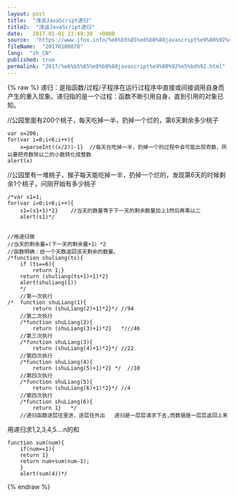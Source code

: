 ```yaml
---
layout: post
title:  "浅谈JavaScript递归"
title2:  "浅谈JavaScript递归"
date:   2017-01-01 23:49:38  +0800
source:  "https://www.jfox.info/%e6%b5%85%e8%b0%88javascript%e9%80%92%e5%bd%92.html"
fileName:  "20170100878"
lang:  "zh_CN"
published: true
permalink: "2017/%e6%b5%85%e8%b0%88javascript%e9%80%92%e5%bd%92.html"
---
```

{% raw %}
递归：是指函数/过程/子程序在运行过程序中直接或间接调用自身而产生的重入现象。递归指的是一个过程：函数不断引用自身，直到引用的对象已知。

//公园里面有200个桃子，每天吃掉一半，扔掉一个烂的，第6天剩余多少桃子

    var x=200;
    for(var i=0;i<6;i++){
    	x=parseInt((x/2))-1}  //每天在吃掉一半，扔掉一个的过程中会可能出现奇数，所以要把奇数除以二的小数转化成整数
    alert(x)
    

//公园里有一堆桃子，猴子每天能吃掉一半，扔掉一个烂的，发现第6天的时候剩余1个桃子，问刚开始有多少桃子

    /*var s1=1;
    for(var i=0;i<6;i++){
    	s1=(s1+1)*2}    //当天的数量等于下一天的剩余数量加上1然后再乘以二
    	alert(s1)*/
    

    //用递归做
    //当天的剩余量=(下一天的剩余量+1）*2
    //函数明确：给一个天数返回该天剩余的数量。
    /*function shuliang(ts){
    	if (ts==6){
    		return 1;}
    	return (shuliang(ts+1)+1)*2}
    	alert(shuliang(1))
    	*/
    	//第一次执行
    /*	function shuLiang(1){
    		return (shuLiang(2)+1)*2}*/ //94
    	//第二次执行
    	/*function shuLiang(2){
    		return (shuLiang(3)+1)*2}	*///46
    	//第三次执行
    	/*function shuLiang(3){
    		return (shuLiang(4)+1)*2}*/	//22
    	//第四次执行
    	/*function shuLiang(4){
    		return (shuLiang(5)+1)*2} */  //10
        //第四次执行
    	/*function shuLiang(5){
    		return (shuLiang(6)+1)*2}*/	//4
    	//第四次执行
    	/*function shuLiang(6){
    		return 1}	*/	
    	//递归函数逐层往里进，逐层往外出   递归是一层层请求下去,而数据是一层层返回上来	
    

用递归求1,2,3,4,5….n的和

    function sum(num){
    	if(num==1){
    	return 1}
    	return num+sum(num-1);
    	}
    	alert(sum(4))*/
{% endraw %}
